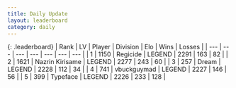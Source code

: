 ```yaml
---
title: Daily Update
layout: leaderboard
category: daily
---
```


{: .leaderboard}
| Rank | LV | Player | Division | Elo | Wins | Losses |
| --- | --- | --- | --- | --- | --- | --- |
| <span data-change="0">1</span> | 1150 | <span title="ID: 353063">Regicide</span> | LEGEND | <span data-change="17">2291</span> | <span data-change="7">163</span> | <span data-change="0">82</span> |
| <span data-change="0">2</span> | 1621 | <span title="ID: 315148">Nazrin Kirisame</span> | LEGEND | <span data-change="17">2277</span> | <span data-change="12">243</span> | <span data-change="2">60</span> |
| <span data-change="0">3</span> | 257 | <span title="ID: 573202">Dream</span> | LEGEND | <span data-change="-20">2228</span> | <span data-change="1">112</span> | <span data-change="2">34</span> |
| <span data-change="9">4</span> | 741 | <span title="ID: 418052">vbuckguymad</span> | LEGEND | <span data-change="126">2227</span> | <span data-change="36">146</span> | <span data-change="4">56</span> |
| <span data-change="2">5</span> | 399 | <span title="ID: 628233">Typeface</span> | LEGEND | <span data-change="48">2226</span> | <span data-change="17">233</span> | <span data-change="3">128</span> |